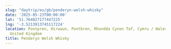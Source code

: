 ```yaml
---
slug: "daytrip/eu/gb/penderyn-welsh-whisky"
date: '2025-05-23T00:00:00'
lat: '51.764027177447225'
lng: '-3.5213913745117224'
location: Pontpren, Hirwaun, Pontbren, Rhondda Cynon Taf, Cymru / Wales, CF44 9JN,
  United Kingdom
title: Penderyn Welsh Whisky
---
```



